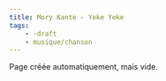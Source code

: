 ```yaml
---
title: Mory Kante - Yeke Yeke
tags:
    - -draft
    - musique/chanson
---
```


Page créée automatiquement, mais vide.
